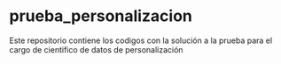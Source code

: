 # prueba_personalizacion
Este repositorio contiene los codigos con la solución a la prueba para el cargo de cientifico de datos de personalización
